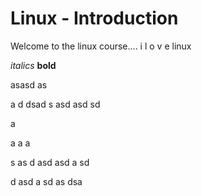 # Linux - Introduction

Welcome to the linux course.... i l o v e linux

*italics*  **bold**

asasd
as

a
d
dsad
s
asd
asd
sd

a





a
a
a

s
as
d
asd
asd
a
sd

d
asd
a
sd
as
dsa